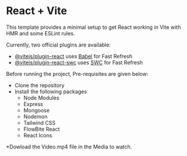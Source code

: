 # React + Vite

This template provides a minimal setup to get React working in Vite with HMR and some ESLint rules.

Currently, two official plugins are available:

- [@vitejs/plugin-react](https://github.com/vitejs/vite-plugin-react/blob/main/packages/plugin-react/README.md) uses [Babel](https://babeljs.io/) for Fast Refresh
- [@vitejs/plugin-react-swc](https://github.com/vitejs/vite-plugin-react-swc) uses [SWC](https://swc.rs/) for Fast Refresh

Before running the project, Pre-requisites are given below:

- Clone the repository
- Install the following packages
  - Node Modules
  - Express
  - Mongoose
  - Nodemon
  - Tailwind CSS
  - FlowBite React
  - React Icons

*Dowload the Video.mp4 file in the Media to watch. 

